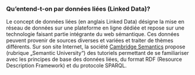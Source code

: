 ### Qu’entend-t-on par données liées (Linked Data)?

Le concept de données liées (en anglais Linked Data) désigne la mise en réseau de données sur une plateforme en ligne dédiée et repose sur une technologie faisant partie intégrante du web sémantique. Ces données peuvent provenir de sources diverses et variées et traiter de thèmes différents. Sur son site Internet, la société [Cambridge Semantics](http://www.cambridgesemantics.com/semantic-university/getting-started-semantics) propose (rubrique „Semantic University“) des tutoriels permettant de se familiariser avec les principes de base des données liées, du format RDF (Resource Description Framework) et du protocole SPARQL.
